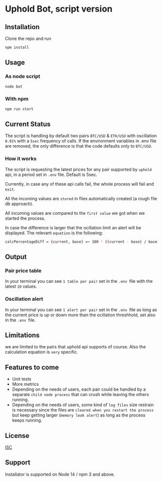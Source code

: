 # Uphold Bot, script version

## Installation
Clone the repo and run

```bash
npm install
```

## Usage

### As node script
```bash
node bot
```

### With npm
```bash
npm run start
```

## Current Status
The script is handling by default two pairs `BTC/USD` & `ETH/USD` with oscillation `0.01%` with a `5sec` frequency of calls.
If the environment variables in .env file are removed, the only difference is that the code defaults only to `BTC/USD`.

### How it works
The script is requesting the latest prices for any pair supported by `uphold` api, in a period set in `.env` file. Default is 5sec.

Currently, in case any of these api calls fail, the whole process will fail and `exit`.

All the incoming values are `stored` in files automatically created (a rough file db approach).

All incoming values are compared to the `first value` we got when we started the process.

In case the difference is larger that the ocillation limit an alert will be displayed. The relevant `equation` is the following:
```bash
calcPercentageDiff = (current, base) => 100 * ((current - base) / base);
```

## Output
### Pair price table
In your terminal you can see `1 table per pair` set in the `.env `file with the latest `10` values.

### Oscillation alert
In your terminal you can see `1 alert per pair` set in the `.env `file as long as the current price is up or down more than the ocillation threshhold, set also in the `.env `file.

## Limitations
we are limited to the pairs that uphold api supports of course.
Also the calculation equation is `very` specific.

## Features to come
* Unit tests
* More metrics
* Depending on the needs of users, each pair could be handled by a separate `child node process` that can crush while leaving the others running.
* Depending on the needs of users, some kind of `log files` size restrain is necessary since the files are `cleared when you restart the process` but keep getting larger (`memory leak alert`) as long as the process keeps running.

## License
[ISC](https://en.wikipedia.org/wiki/ISC_license)

## Support
Installator is supported on Node 14 / npm 3 and above.